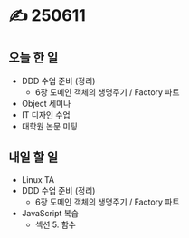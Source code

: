 # ✍️ 250611

## 오늘 한 일

* DDD 수업 준비 (정리)
  * 6장 도메인 객체의 생명주기 / Factory 파트
* Object 세미나
* IT 디자인 수업
* 대학원 논문 미팅

## 내일 할 일

* Linux TA
* DDD 수업 준비 (정리)
  * 6장 도메인 객체의 생명주기 / Factory 파트
* JavaScript 복습
  * 섹션 5. 함수
